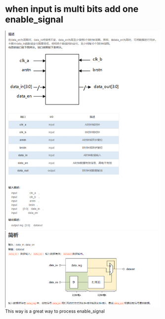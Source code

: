 # when input is multi bits add one enable_signal
![multi bits](https://github.com/hhh2639168682/Digital-IC-basic-knowledge/blob/main/multi_bits_input/mulbits.png "multi bits")
![multi bits](https://github.com/hhh2639168682/Digital-IC-basic-knowledge/blob/main/multi_bits_input/answer_multibits.png "multi bits")
This way is a great way to process enable_signal
